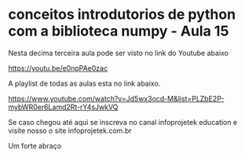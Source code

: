 # conceitos introdutorios de python com a biblioteca numpy - Aula 15
Nesta decima terceira aula pode ser visto no link do Youtube abaixo

https://youtu.be/e0npPAe0zac

A playlist de todas as aulas esta no link abaixo.

https://www.youtube.com/watch?v=Jd5wx3ocd-M&list=PLZbE2P-mybWR0er6Lamd2Rt-rY4sJwkVQ

Se caso chegou até aqui se inscreva no canal infoprojetek education e visite nosso o site infoprojetek.com.br

Um forte abraço
